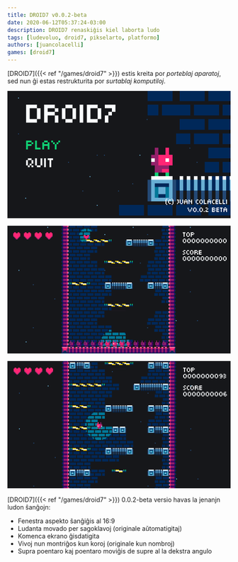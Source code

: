 ```yaml
---
title: DROID7 v0.0.2-beta
date: 2020-06-12T05:37:24-03:00
description: DROID7 renaskiĝis kiel laborta ludo
tags: [ludevoluo, droid7, pikselarto, platformo]
authors: [juancolacelli]
games: [droid7]
---
```


[DROID7]({{< ref "/games/droid7" >}}) estis kreita por _porteblaj aparatoj_, sed nun ĝi estas restrukturita por _surtablaj komputiloj_.

![Komenca ekrano](screenshot_1.png)

![Videoludo](screenshot_2.png)

![Videoludo](screenshot_3.png)

[DROID7]({{< ref "/games/droid7" >}}) 0.0.2-beta versio havas la jenanjn ludon ŝanĝojn:

- Fenestra aspekto ŝanĝiĝis al 16:9
- Ludanta movado per sagoklavoj (originale aŭtomatigitaj)
- Komenca ekrano ĝisdatigita
- Vivoj nun montriĝos kun koroj (originale kun nombroj)
- Supra poentaro kaj poentaro moviĝis de supre al la dekstra angulo
